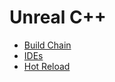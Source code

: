 # Unreal C++

- [Build Chain](./cpp/build.md)
- [IDEs](./cpp/ides.md)
- [Hot Reload](./cpp/hotreload.md)
